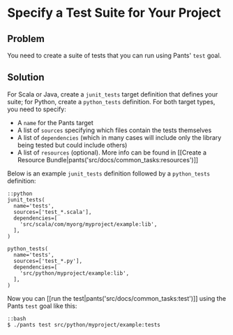 # Specify a Test Suite for Your Project

## Problem

You need to create a suite of tests that you can run using Pants' `test` goal.

## Solution

For Scala or Java, create a `junit_tests` target definition that defines your suite; for Python, create a `python_tests` definition. For both target types, you need to specify:

- A `name` for the Pants target
- A list of `sources` specifying which files contain the tests themselves
- A list of `dependencies` (which in many cases will include only the library being tested but could include others)
- A list of `resources` (optional). More info can be found in [[Create a Resource Bundle|pants('src/docs/common_tasks:resources')]]

Below is an example `junit_tests` definition followed by a `python_tests` definition:

    ::python
    junit_tests(
      name='tests',
      sources=['test_*.scala'],
      dependencies=[
        'src/scala/com/myorg/myproject/example:lib',
      ],
    )

    python_tests(
      name='tests',
      sources=['test_*.py'],
      dependencies=[
        'src/python/myproject/example:lib',
      ],
    )

Now you can [[run the test|pants('src/docs/common_tasks:test')]] using the Pants `test` goal like this:

    ::bash
    $ ./pants test src/python/myproject/example:tests

